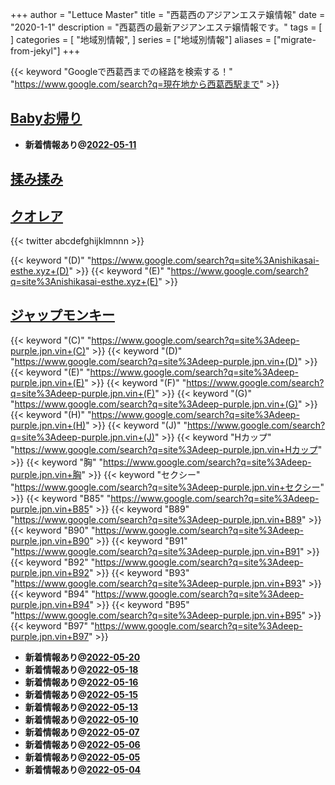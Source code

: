 +++
author = "Lettuce Master"
title = "西葛西のアジアンエステ嬢情報"
date = "2020-1-1"
description = "西葛西の最新アジアンエステ嬢情報です。"
tags = [
]
categories = [
    "地域別情報",
]
series = ["地域別情報"]
aliases = ["migrate-from-jekyl"]
+++

{{< keyword "Googleで西葛西までの経路を検索する！" "https://www.google.com/search?q=現在地から西葛西駅まで" >}}

## [Babyお帰り](http://euphrosyne-est.net/)


- **新着情報あり@[2022-05-11](/post/2022-05-11)**
## [揉み揉み](https://iroha.space/)


## [クオレア](https://nishikasai-esthe.xyz/)


{{< twitter abcdefghijklmnnn >}}

{{< keyword "(D)" "https://www.google.com/search?q=site%3Anishikasai-esthe.xyz+(D)" >}} {{< keyword "(E)" "https://www.google.com/search?q=site%3Anishikasai-esthe.xyz+(E)" >}} 

## [ジャップモンキー](https://deep-purple.jpn.vin/)
{{< keyword "(C)" "https://www.google.com/search?q=site%3Adeep-purple.jpn.vin+(C)" >}} {{< keyword "(D)" "https://www.google.com/search?q=site%3Adeep-purple.jpn.vin+(D)" >}} {{< keyword "(E)" "https://www.google.com/search?q=site%3Adeep-purple.jpn.vin+(E)" >}} {{< keyword "(F)" "https://www.google.com/search?q=site%3Adeep-purple.jpn.vin+(F)" >}} {{< keyword "(G)" "https://www.google.com/search?q=site%3Adeep-purple.jpn.vin+(G)" >}} {{< keyword "(H)" "https://www.google.com/search?q=site%3Adeep-purple.jpn.vin+(H)" >}} {{< keyword "(J)" "https://www.google.com/search?q=site%3Adeep-purple.jpn.vin+(J)" >}} {{< keyword "Hカップ" "https://www.google.com/search?q=site%3Adeep-purple.jpn.vin+Hカップ" >}} {{< keyword "胸" "https://www.google.com/search?q=site%3Adeep-purple.jpn.vin+胸" >}} {{< keyword "セクシー" "https://www.google.com/search?q=site%3Adeep-purple.jpn.vin+セクシー" >}} {{< keyword "B85" "https://www.google.com/search?q=site%3Adeep-purple.jpn.vin+B85" >}} {{< keyword "B89" "https://www.google.com/search?q=site%3Adeep-purple.jpn.vin+B89" >}} {{< keyword "B90" "https://www.google.com/search?q=site%3Adeep-purple.jpn.vin+B90" >}} {{< keyword "B91" "https://www.google.com/search?q=site%3Adeep-purple.jpn.vin+B91" >}} {{< keyword "B92" "https://www.google.com/search?q=site%3Adeep-purple.jpn.vin+B92" >}} {{< keyword "B93" "https://www.google.com/search?q=site%3Adeep-purple.jpn.vin+B93" >}} {{< keyword "B94" "https://www.google.com/search?q=site%3Adeep-purple.jpn.vin+B94" >}} {{< keyword "B95" "https://www.google.com/search?q=site%3Adeep-purple.jpn.vin+B95" >}} {{< keyword "B97" "https://www.google.com/search?q=site%3Adeep-purple.jpn.vin+B97" >}} 

- **新着情報あり@[2022-05-20](/post/2022-05-20)**
- **新着情報あり@[2022-05-18](/post/2022-05-18)**
- **新着情報あり@[2022-05-16](/post/2022-05-16)**
- **新着情報あり@[2022-05-15](/post/2022-05-15)**
- **新着情報あり@[2022-05-13](/post/2022-05-13)**
- **新着情報あり@[2022-05-10](/post/2022-05-10)**
- **新着情報あり@[2022-05-07](/post/2022-05-07)**
- **新着情報あり@[2022-05-06](/post/2022-05-06)**
- **新着情報あり@[2022-05-05](/post/2022-05-05)**
- **新着情報あり@[2022-05-04](/post/2022-05-04)**
